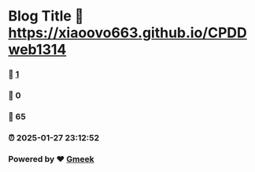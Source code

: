 # Blog Title :link: https://xiaoovo663.github.io/CPDDweb1314 
### :page_facing_up: [1](https://xiaoovo663.github.io/CPDDweb1314/tag.html) 
### :speech_balloon: 0 
### :hibiscus: 65 
### :alarm_clock: 2025-01-27 23:12:52 
### Powered by :heart: [Gmeek](https://github.com/Meekdai/Gmeek)
